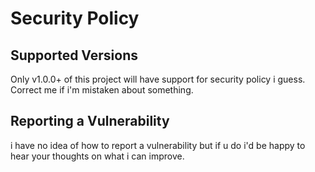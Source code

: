 # Security Policy

## Supported Versions

Only v1.0.0+ of this project will have support for security policy i guess. Correct me if i'm mistaken about something.

## Reporting a Vulnerability

i have no idea of how to report a vulnerability but if u do i'd be happy to hear your thoughts on what i can improve.
